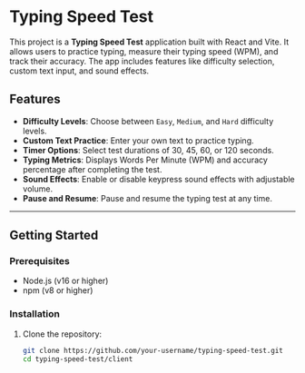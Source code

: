 # Typing Speed Test

This project is a **Typing Speed Test** application built with React and Vite. It allows users to practice typing, measure their typing speed (WPM), and track their accuracy. The app includes features like difficulty selection, custom text input, and sound effects.

## Features

- **Difficulty Levels**: Choose between `Easy`, `Medium`, and `Hard` difficulty levels.
- **Custom Text Practice**: Enter your own text to practice typing.
- **Timer Options**: Select test durations of 30, 45, 60, or 120 seconds.
- **Typing Metrics**: Displays Words Per Minute (WPM) and accuracy percentage after completing the test.
- **Sound Effects**: Enable or disable keypress sound effects with adjustable volume.
- **Pause and Resume**: Pause and resume the typing test at any time.

---

## Getting Started

### Prerequisites

- Node.js (v16 or higher)
- npm (v8 or higher)

### Installation

1. Clone the repository:
   ```bash
   git clone https://github.com/your-username/typing-speed-test.git
   cd typing-speed-test/client
